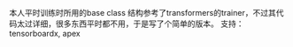 本人平时训练时所用的base class
结构参考了transformers的trainer，不过其代码太过详细，很多东西平时都不用，于是写了个简单的版本。
支持：
tensorboardx, apex

